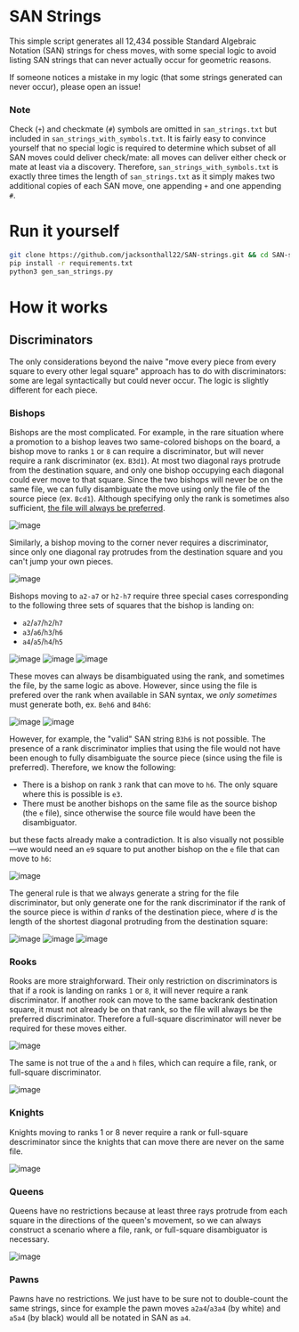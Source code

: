 # SAN Strings

This simple script generates all 12,434 possible Standard Algebraic Notation (SAN) strings for chess moves, with some special logic to
avoid listing SAN strings that can never actually occur for geometric reasons.

If someone notices a mistake in my logic (that some strings generated can never occur), please open an issue!

### Note
Check (`+`) and checkmate (`#`) symbols are omitted in `san_strings.txt` but included in `san_strings_with_symbols.txt`. It is fairly easy 
to convince yourself that no special logic is required to determine which subset of all SAN moves could deliver check/mate: all moves can 
deliver either check or mate at least via a discovery. Therefore, `san_strings_with_symbols.txt` is exactly three times the length of 
`san_strings.txt` as it simply makes two additional copies of each SAN move, one appending `+` and one appending `#`.

# Run it yourself
```sh
git clone https://github.com/jacksonthall22/SAN-strings.git && cd SAN-strings
pip install -r requirements.txt
python3 gen_san_strings.py
```

# How it works
## Discriminators

The only considerations beyond the naive "move every piece from every square to every other legal square" approach has to do
with discriminators: some are legal syntactically but could never occur. The logic is slightly different for each piece.

### Bishops
Bishops are the most complicated. For example, in the rare situation where a promotion to a bishop leaves two same-colored
bishops on the board, a bishop move to ranks `1` or `8` can require a discriminator, but will never require a rank discriminator
(ex. `B3d1`). At most two diagonal rays protrude from the destination square, and only one bishop occupying each diagonal
could ever move to that square. Since the two bishops will never be on the same file, we can fully disambiguate the move
using only the file of the source piece (ex. `Bcd1`). Although specifying only the rank is sometimes also sufficient, [the 
file will always be preferred](https://en.wikipedia.org/wiki/Algebraic_notation_(chess)#Disambiguating_moves).

![image](https://backscattering.de/web-boardimage/board.svg?size=400&coordinates=true&fen=8/8/8/8/6B1/1B6/8/8&arrows=Gb3d1,Gd1)

Similarly, a bishop moving to the corner never requires a discriminator, since only one diagonal ray protrudes
from the destination square and you can't jump your own pieces.

![image](https://backscattering.de/web-boardimage/board.svg?size=400&coordinates=true&fen=8/8/8/8/4B3/5B2/8/8&arrows=Ge4a8)

Bishops moving to `a2-a7` or `h2-h7` require three special cases corresponding to the following three sets of squares that the bishop is landing on:
- `a2`/`a7`/`h2`/`h7`
- `a3`/`a6`/`h3`/`h6`
- `a4`/`a5`/`h4`/`h5`

![image](https://backscattering.de/web-boardimage/board.svg?size=300&coordinates=true&fen=8/8/8/8/8/8/8/8&arrows=a2,a7,h2,h7) ![image](https://backscattering.de/web-boardimage/board.svg?size=300&coordinates=true&fen=8/8/8/8/8/8/8/8&arrows=a3,a6,h3,h6) ![image](https://backscattering.de/web-boardimage/board.svg?size=300&coordinates=true&fen=8/8/8/8/8/8/8/8&arrows=a4,a5,h4,h5)

These moves can always be disambiguated using the rank, and sometimes the file, by the same logic as above. However, since using the file
is prefered over the rank when available in SAN syntax, we *only sometimes* must generate both, ex. `Beh6` and `B4h6`:

![image](https://backscattering.de/web-boardimage/board.svg?size=400&coordinates=true&fen=8/6B1/8/8/5B2/8/8/8&arrows=Gf4h6,h6,Bf1f8) ![image](https://backscattering.de/web-boardimage/board.svg?size=400&coordinates=true&fen=5B2/8/8/8/5B2/8/8/8&arrows=Gf4h6,h6,Ba4h4)

However, for example, the "valid" SAN string `B3h6` is not possible. The presence of a rank discriminator implies that using the file
would not have been enough to fully disambiguate the source piece (since using the file is preferred). Therefore, we know the following:
- There is a bishop on rank `3` rank that can move to `h6`. The only square where this is possible is `e3`.
- There must be another bishops on the same file as the source bishop (the `e` file), since otherwise the source file would have been
the disambiguator.

but these facts already make a contradiction. It is also visually not possible—we would need an `e9` square to put another bishop on 
the `e` file that can move to `h6`:

![image](https://backscattering.de/web-boardimage/board.svg?size=400&coordinates=true&fen=5B2/8/8/8/8/4B3/8/8&arrows=Ge3h6,h6,Rh6f8)

The general rule is that we always generate a string for the file discriminator, but only generate one for the rank discriminator 
if the rank of the source piece is within *d* ranks of the destination piece, where *d* is the length of the shortest diagonal protruding
from the destination square:

![image](https://backscattering.de/web-boardimage/board.svg?size=300&coordinates=true&fen=6B1/8/6B1/8/8/8/8/8&arrows=Gh7g8,h7,Rh7b1,Gh8a8,h7a7,h6a6,Rh5a5,Rh4a4,Rh3a3,Rh2a2,Rh1a1) ![image](https://backscattering.de/web-boardimage/board.svg?size=300&coordinates=true&fen=5B2/8/8/8/5B2/8/8/8&arrows=Gh6f8,h6,Rh6c1,Gh8a8,h7a7,h6a6,h5a5,h4a4,Rh3a3,Rh2a2,Rh1a1) ![image](https://backscattering.de/web-boardimage/board.svg?size=300&coordinates=true&fen=4B3/8/8/8/8/8/4B3/8&arrows=Gh5e8,h5,Rh5d1,Gh8a8,h7a7,h6a6,h5a5,h4a4,h3a3,h2a2,Rh1a1)

### Rooks
Rooks are more straighforward. Their only restriction on discriminators is that if a rook is landing on ranks `1` or `8`, it will never require 
a rank discriminator. If another rook can move to the same backrank destination square, it must not already be on that rank, so the file will always be
the preferred discriminator. Therefore a full-square discriminator will never be required for these moves either.

![image](https://backscattering.de/web-boardimage/board.svg?size=400&coordinates=true&fen=R6R/8/8/8/8/8/5R2/5R2&arrows=f8,a8f8,h8f8,f2f8,Rf1)

The same is not true of the `a` and `h` files, which can require a file, rank, or full-square discriminator.

![image](https://backscattering.de/web-boardimage/board.svg?size=400&coordinates=true&fen=7R/8/RR6/8/8/8/8/7R&arrows=h6,b6h6,h1h6,h8h6)

### Knights
Knights moving to ranks 1 or 8 never require a rank or full-square descriminator since the knights that can move there are never on the same file.

![image](https://backscattering.de/web-boardimage/board.svg?size=400&coordinates=true&fen=8/2N3N1/1N3N2/8/8/8/8/8&arrows=b6a8,c7a8,Bc7e8,Bd6e8,Bf6e8,Bg7e8)

### Queens
Queens have no restrictions because at least three rays protrude from each square in the directions of the queen's movement, so we can always
construct a scenario where a file, rank, or full-square disambiguator is necessary.

![image](https://backscattering.de/web-boardimage/board.svg?size=400&coordinates=true&fen=8/3Q4/8/8/8/3Q3Q/8/8&arrows=d3h7,h7)

### Pawns
Pawns have no restrictions. We just have to be sure not to double-count the same strings, since for example the pawn moves `a2a4`/`a3a4`
(by white) and `a5a4` (by black) would all be notated in SAN as `a4`.
